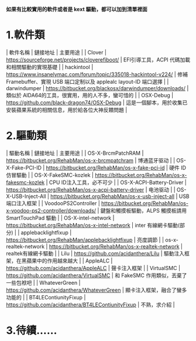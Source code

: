 **如果有比較實用的軟件或者是 kext 驅動，都可以加到清單裡面**

# 1.軟件類

| 軟件名稱  | 鏈接地址  | 主要用途  |
| Clover  | https://sourceforge.net/projects/cloverefiboot/ |  EFI引導工具，ACPI 代碼加載和相關驅動的實現基礎  |
| hackintool  | https://www.insanelymac.com/forum/topic/335018-hackintool-v224/ | 修補Framebuffer、實現 USB 端口定制以及 applealc layout-ID 端口選擇 |
| darwindumper  | https://bitbucket.org/blackosx/darwindumper/downloads/  | 類似於 AIDA64的工具，很實用，用的人不多，蠻可惜的  |
| OSX-Debug | https://github.com/black-dragon74/OSX-Debug | 這是一個腳本，用於收集已安裝蘋果系統的相關信息，用於給各位大神反饋問題 |




# 2.驅動類

| 驅動名稱  | 鏈接地址  | 主要用途  |
| OS-X-BrcmPatchRAM | https://bitbucket.org/RehabMan/os-x-brcmpatchram  | 博通蓝牙驱动  |
| OS-X-Fake-PCI-ID  | https://bitbucket.org/RehabMan/os-x-fake-pci-id | 硬件 ID 仿冒驅動  |
| OS-X-FakeSMC-kozlek | https://bitbucket.org/RehabMan/os-x-fakesmc-kozlek  | CPU ID注入工具，必不可少 | 
| OS-X-ACPI-Battery-Driver  | https://bitbucket.org/RehabMan/os-x-acpi-battery-driver | 电池驱动  |
| OS-X-USB-Inject-All | https://bitbucket.org/RehabMan/os-x-usb-inject-all  | USB端口注入框架 |
| VoodooPS2Controller | https://bitbucket.org/RehabMan/os-x-voodoo-ps2-controller/downloads/  | 鍵盤和觸摸板驅動，ALPS 觸摸板請用 SmartTouchPad 驅動  |
| OS-X-intel-network  | https://bitbucket.org/RehabMan/os-x-intel-network | inter 有線網卡驅動(部分)  |
| applebacklightfixup | https://bitbucket.org/RehabMan/applebacklightfixup  | 亮度調節  |
| os-x-realtek-network |  https://bitbucket.org/RehabMan/os-x-realtek-network | realtek有線網卡驅動 |
| Lilu  | https://github.com/acidanthera/Lilu | 驅動注入框架，在黑蘋果中的作用越來越大 |
| AppleALC  | https://github.com/acidanthera/AppleALC | 聲卡注入框架  |
| VirtualSMC  | https://github.com/acidanthera/VirtualSMC | 和 FakeSMC 作用類似，丟棄了一些包袱吧 |
| WhateverGreen | https://github.com/acidanthera/WhateverGreen  | 顯卡注入框架，融合了蠻多功能的 |
| BT4LEContiunityFixup  | https://github.com/acidanthera/BT4LEContiunityFixup | 不熟，求介紹  |


# 3.待續……


